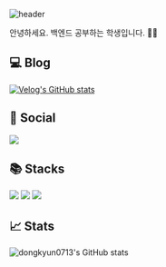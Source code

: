![header](https://capsule-render.vercel.app/api?type=Waving&text=Hi%20there👋)

안녕하세요. 백엔드 공부하는 학생입니다. 🧑‍💻 <br />

<h2>💻 Blog  </h2>

[![Velog's GitHub stats](https://velog-readme-stats.vercel.app/api/list?name=dongkyun0713)](https://velog.io/@dongkyun0713) <br />

<h2>📨 Social </h2>
<p> 
<a href="mailto:kyun010713@gmail.com"><img src="https://img.shields.io/badge/Gmail-D14836.svg?style=flat-square&logo=Gmail&logoColor=white"/></a>
</p>

<h2>📚 Stacks </h2>
<p>
  <img src="https://img.shields.io/badge/Java-007396?style=flat&logo=Java&logoColor=white" />
  <img src="https://img.shields.io/badge/SpringBoot-6DB33F?style=flat&logo=Spring&logoColor=white" />
  <img src="https://img.shields.io/badge/AWS-232F3E?style=flat&logo=AmazonAWS&logoColor=white" />
</p>

<h2>📈 Stats </h2>

![dongkyun0713's GitHub stats](https://github-readme-stats.vercel.app/api?username=dongkyun0713&show_icons=true&theme=radical)

</div>
